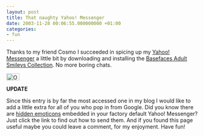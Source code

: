 ```yaml
---
layout: post
title: That naughty Yahoo! Messenger
date: 2003-11-28 00:06:55.000000000 +01:00
categories:
- fun
---
```

Thanks to my friend Cosmo I succeeded in spicing up my <a href="http://messenger.yahoo.com">Yahoo! Messenger</a> a little bit by downloading and installing the <a href="http://www.geocities.com/basefaces/">Basefaces Adult Smileys Collection</a>. No more boring chats.

<img alt="One naughty smiley ;-)" src="https://content.rusiczki.net/blogpics/naughty_smiley.gif" width="34" height="18" border="0" />

<b>UPDATE</b>

Since this entry is by far the most accessed one in my blog I would like to add a little extra for all of you who pop in from Google. Did you know there are <a href="http://help.yahoo.com/help/us/mesg/use/use-44.html" title="Even more fun!">hidden emoticons</a> embedded in your factory default Yahoo! Messenger? Just click the link to find out how to send them. And if you found this page useful maybe you could leave a comment, for my enjoyment. Have fun!
